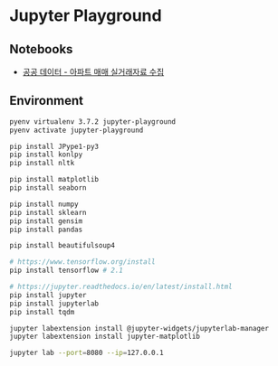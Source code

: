 # Jupyter Playground

## Notebooks

- [공공 데이터 - 아파트 매매 실거래자료 수집](https://github.com/1ambda/jupyter-playground/blob/master/exploration-pubilc-data-gov/crawl-apt-trade.ipynb)


## Environment

```bash
pyenv virtualenv 3.7.2 jupyter-playground
pyenv activate jupyter-playground

pip install JPype1-py3
pip install konlpy
pip install nltk

pip install matplotlib
pip install seaborn

pip install numpy
pip install sklearn
pip install gensim
pip install pandas

pip install beautifulsoup4

# https://www.tensorflow.org/install
pip install tensorflow # 2.1

# https://jupyter.readthedocs.io/en/latest/install.html
pip install jupyter
pip install jupyterlab
pip install tqdm

jupyter labextension install @jupyter-widgets/jupyterlab-manager
jupyter labextension install jupyter-matplotlib

jupyter lab --port=8080 --ip=127.0.0.1
```
